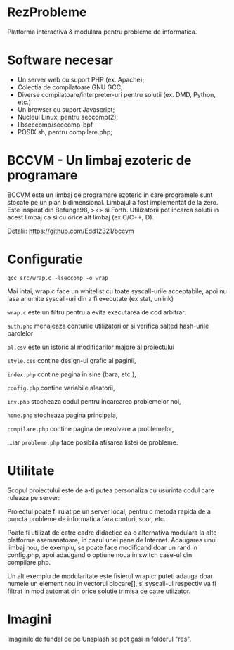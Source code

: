 # RezProbleme
Platforma interactiva & modulara pentru probleme de informatica.

# Software necesar
 - Un server web cu suport PHP (ex. Apache);
 - Colectia de compilatoare GNU GCC;
 - Diverse compilatoare/interpreter-uri pentru solutii (ex. DMD, Python, etc.)
 - Un browser cu suport Javascript;
 - Nucleul Linux, pentru seccomp(2);
 - libseccomp/seccomp-bpf
 - POSIX sh, pentru compilare.php;

# BCCVM - Un limbaj ezoteric de programare
BCCVM este un limbaj de programare ezoteric in care programele sunt stocate pe un plan bidimensional. Limbajul a fost implementat de la zero. Este inspirat din Befunge98, ><> si Forth. Utilizatorii pot incarca solutii in acest limbaj ca si cu orice alt limbaj (ex C/C++, D).

Detalii: <https://github.com/Edd12321/bccvm>

# Configuratie
`gcc src/wrap.c -lseccomp -o wrap`

Mai intai, wrap.c face un whitelist cu toate syscall-urile acceptabile, apoi nu lasa anumite syscall-uri din a fi executate (ex stat, unlink)

`wrap.c` este un filtru pentru a evita executarea de cod arbitrar.

`auth.php` menajeaza conturile utilizatorilor si verifica salted hash-urile parolelor

`bl.csv` este un istoric al modificarilor majore al proiectului

`style.css` contine design-ul grafic al paginii,

`index.php` contine pagina in sine (bara, etc.),

`config.php` contine variabile aleatorii,

`inv.php` stocheaza codul pentru incarcarea problemelor noi,

`home.php` stocheaza pagina principala,

`compilare.php` contine pagina de rezolvare a problemelor,

...iar `probleme.php` face posibila afisarea listei de probleme.

# Utilitate
Scopul proiectului este de a-ti putea personaliza cu usurinta codul care ruleaza pe server:

Proiectul poate fi rulat pe un server local, pentru o metoda rapida de a puncta probleme de informatica fara conturi, scor, etc.

Poate fi utilizat de catre cadre didactice ca o alternativa modulara la alte platforme asemanatoare, in cazul unei pane de Internet. Adaugarea unui limbaj nou, de exemplu, se poate face modificand doar un rand in config.php, apoi adaugand o optiune noua in switch case-ul din compilare.php.

Un alt exemplu de modularitate este fisierul wrap.c: puteti adauga doar numele un element nou in vectorul blocare[], si syscall-ul respectiv va fi filtrat in mod automat din orice solutie trimisa de catre utiizator.

# Imagini
Imaginile de fundal de pe Unsplash se pot gasi in folderul "res".

